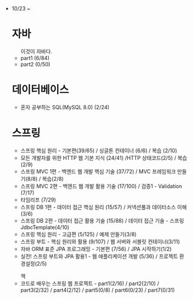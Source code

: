<ul>
  <li>10/23 ~ </li>
<h1> 자바 </h1>
<ul> 이것이 자바다.
  <li> part1 (6/84)</li>
  <li> part2 (0/50) </li>
</ul>

<h1>데이터베이스</h1>
<ul> 
    <li> 혼자 공부하는 SQL(MySQL 8.0) (2/24) </li>
</ul>

<h1> 스프링 </h1>
<ul>
  <li>스프링 핵심 원리 - 기본편(39/65) / 싱글톤 컨테이너 (6/6) / 복습 (2/10)  </li>
  <li>모든 개발자를 위한 HTTP 웹 기본 지식 (24/41) /HTTP 상태코드(2/5) / 복습(2/9) </li>
  <li>스프링 MVC 1편 - 백엔드 웹 개발 핵심 기술 (37/72) / MVC 프레임워크 만들기(8/8) / 복습(2/8) </li>
  <li>스프링 MVC 2편 - 백엔드 웹 개발 활용 기술 (17/100) / 검증1 - Validation (7/17) </li>
  <li>타임리프 (7/29)</li>

  <li>스프링 DB 1편 - 데이터 접근 핵심 원리 (15/57) / 커넥션풀과 데이터소스 이해 (3/6) </li>
  <li>스프링 DB 2편 - 데이터 접근 활용 기술 (15/88) / 데이터 접근 기술 - 스프링 JdbcTemplate(4/10) </li>
  <li>스프링 핵심 원리 - 고급편 (5/125) / 예제 만들기(3/8) </li>
  <li>스프링 부트 - 핵심 원리와 활용 (9/107) / 웹 서버와 서블릿 컨테이너(3/11)  </li>
  <li>자바 ORM 표준 JPA 프로그래밍 - 기본편 (7/56) /  JPA 시작하기(1/2)  </li>
  <li>실전! 스프링 부트와 JPA 활용1 - 웹 애플리케이션 개발 (5/36) / 프로젝트 환경설정(2/5) </li>
</ul>
<ul> 책
  <li>코드로 배우는 스프링 웹 프로젝트 - part1(2/16) / part2(2/10) / part3(2/32) / part4(2/12) / part5(0/8) / part6(0/23) / part7(0/31) </li>
</ul>

</ul>
